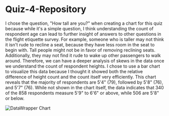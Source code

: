 # Quiz-4-Repository
  I chose the question, "How tall are you?" when creating a chart for this quiz because while it's a simple question, I think understanding the count of respondent age can lead to further insight of answers to other questions in the flight etiquette survey.
  For example, someone who is taller may not think it isn't rude to recline a seat, because they have less room in the seat to begin with. Tall people might not be in favor of removing reclining seats. Additionally, they may not find it rude to wake up other passengers to walk around. Therefore, we can have a deeper analysis of skews in the data once we understand the count of respondent heights. I chose to use a bar chart to visualize this data because I thought it showed both the relative difference of height count and the count itself very efficiently.  This chart reveals that the majority of respondents are 5'4" (79), followed by 5'8" (76), and 5'7" (76). While not shown in the chart itself, the data indicates that 340 of the 858 respondents measure 5'9" to 6'6" or above, while 506 are 5'8" or below. 

![DataWrapper Chart](KCVBU-height-of-flight-etiquette-survey-respondents(1).png)

